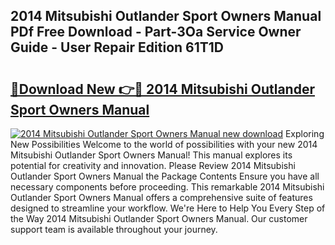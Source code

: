 ## 2014 Mitsubishi Outlander Sport Owners Manual PDf Free Download - Part-3Oa Service Owner Guide - User Repair Edition 61T1D

# <h2><a href="http://bc45052.oget.top/?id=2014+Mitsubishi+Outlander+Sport+Owners+Manual">🔗Download New 👉🔴 2014 Mitsubishi Outlander Sport Owners Manual</a></h2>

[![2014 Mitsubishi Outlander Sport Owners Manual new download](https://i.imgur.com/5g1atiW.png)](http://bc45052.oget.top/?id=2014+Mitsubishi+Outlander+Sport+Owners+Manual)
Exploring New Possibilities Welcome to the world of possibilities with your new 2014 Mitsubishi Outlander Sport Owners Manual! This manual explores its potential for creativity and innovation. Please Review 2014 Mitsubishi Outlander Sport Owners Manual the Package Contents Ensure you have all necessary components before proceeding. This remarkable 2014 Mitsubishi Outlander Sport Owners Manual offers a comprehensive suite of features designed to streamline your workflow. We're Here to Help You Every Step of the Way 2014 Mitsubishi Outlander Sport Owners Manual. Our customer support team is available throughout your journey.
